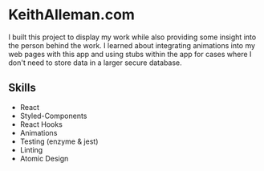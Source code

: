 # KeithAlleman.com

I built this project to display my work while also providing some insight into the person behind the work. I learned about integrating animations into my web pages with this app and using stubs within the app for cases where I don't need to store data in a larger secure database.

## Skills

* React
* Styled-Components
* React Hooks
* Animations
* Testing (enzyme & jest)
* Linting
* Atomic Design

